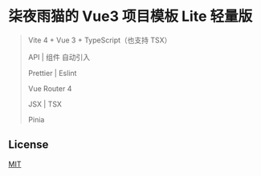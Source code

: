 # 柒夜雨猫的 Vue3 项目模板 Lite 轻量版

> Vite 4 + Vue 3 + TypeScript（也支持 TSX）
>
> API | 组件 自动引入
>
> Prettier | Eslint
>
> Vue Router 4
>
> JSX | TSX
>
> Pinia

## License

[MIT](/LICENSE)
